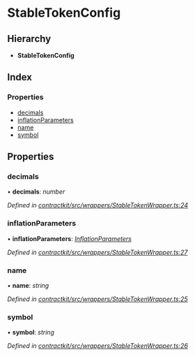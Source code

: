 # StableTokenConfig

## Hierarchy

* **StableTokenConfig**

## Index

### Properties

* [decimals](_wrappers_stabletokenwrapper_.stabletokenconfig.md#decimals)
* [inflationParameters](_wrappers_stabletokenwrapper_.stabletokenconfig.md#inflationparameters)
* [name](_wrappers_stabletokenwrapper_.stabletokenconfig.md#name)
* [symbol](_wrappers_stabletokenwrapper_.stabletokenconfig.md#symbol)

## Properties

### decimals

• **decimals**: _number_

_Defined in_ [_contractkit/src/wrappers/StableTokenWrapper.ts:24_](https://github.com/celo-org/celo-monorepo/blob/master/packages/contractkit/src/wrappers/StableTokenWrapper.ts#L24)

### inflationParameters

• **inflationParameters**: [_InflationParameters_](_wrappers_stabletokenwrapper_.inflationparameters.md)

_Defined in_ [_contractkit/src/wrappers/StableTokenWrapper.ts:27_](https://github.com/celo-org/celo-monorepo/blob/master/packages/contractkit/src/wrappers/StableTokenWrapper.ts#L27)

### name

• **name**: _string_

_Defined in_ [_contractkit/src/wrappers/StableTokenWrapper.ts:25_](https://github.com/celo-org/celo-monorepo/blob/master/packages/contractkit/src/wrappers/StableTokenWrapper.ts#L25)

### symbol

• **symbol**: _string_

_Defined in_ [_contractkit/src/wrappers/StableTokenWrapper.ts:26_](https://github.com/celo-org/celo-monorepo/blob/master/packages/contractkit/src/wrappers/StableTokenWrapper.ts#L26)

